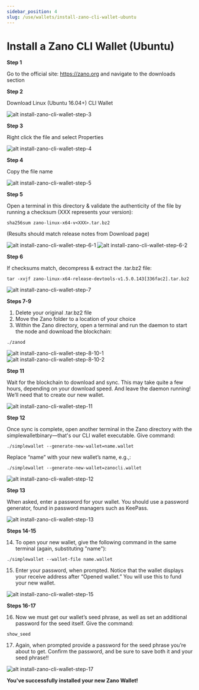 ```yaml
---
sidebar_position: 4
slug: /use/wallets/install-zano-cli-wallet-ubuntu
---
```


# Install a Zano CLI Wallet (Ubuntu)

**Step 1**

Go to the official site: https://zano.org and navigate to the downloads section

**Step 2**

Download Linux (Ubuntu 16.04+) CLI Wallet

![alt install-zano-cli-wallet-step-3](../../../static/img/use/install-zano-cli-wallet-ubuntu/install-zano-cli-wallet-step-3.png "install-zano-cli-wallet-step-3")

**Step 3**

Right click the file and select Properties

![alt install-zano-cli-wallet-step-4](../../../static/img/use/install-zano-cli-wallet-ubuntu/install-zano-cli-wallet-step-4.png "install-zano-cli-wallet-step-4")

**Step 4**

Copy the file name

![alt install-zano-cli-wallet-step-5](../../../static/img/use/install-zano-cli-wallet-ubuntu/install-zano-cli-wallet-step-5.png "install-zano-cli-wallet-step-5")

**Step 5**

Open a terminal in this directory & validate the authenticity of the file by running a checksum (XXX represents your version):

```
sha256sum zano-linux-x64-v<XXX>.tar.bz2
```

(Results should match release notes from Download page)

![alt install-zano-cli-wallet-step-6-1](../../../static/img/use/install-zano-cli-wallet-ubuntu/install-zano-cli-wallet-step-6-1.png "install-zano-cli-wallet-step-6-1")
![alt install-zano-cli-wallet-step-6-2](../../../static/img/use/install-zano-cli-wallet-ubuntu/install-zano-cli-wallet-step-6-2.png "install-zano-cli-wallet-step-6-2")

**Step 6**

If checksums match, decompress & extract the .tar.bz2 file:

```
tar -xvjf zano-linux-x64-release-devtools-v1.5.0.143[336fac2].tar.bz2
```

![alt install-zano-cli-wallet-step-7](../../../static/img/use/install-zano-cli-wallet-ubuntu/install-zano-cli-wallet-step-7.png "install-zano-cli-wallet-step-7")

**Steps 7-9**

1. Delete your original .tar.bz2 file
2. Move the Zano folder to a location of your choice
3. Within the Zano directory, open a terminal and run the daemon to start the node and download the blockchain:

```
./zanod
```

![alt install-zano-cli-wallet-step-8-10-1](../../../static/img/use/install-zano-cli-wallet-ubuntu/install-zano-cli-wallet-step-8-10-1.png "install-zano-cli-wallet-step-8-10-1")
![alt install-zano-cli-wallet-step-8-10-2](../../../static/img/use/install-zano-cli-wallet-ubuntu/install-zano-cli-wallet-step-8-10-2.png "install-zano-cli-wallet-step-8-10-2")

**Step 11**

Wait for the blockchain to download and sync. This may take quite a few hours, depending on your download speed. And leave the daemon running! We’ll need that to create our new wallet.

![alt install-zano-cli-wallet-step-11](../../../static/img/use/install-zano-cli-wallet-ubuntu/install-zano-cli-wallet-step-11.png "install-zano-cli-wallet-step-11")

**Step 12**

Once sync is complete, open another terminal in the Zano directory with the simplewalletbinary—that's our CLI wallet executable. Give command:

```
./simplewallet --generate-new-wallet=name.wallet
```

Replace “name” with your new wallet’s name, e.g.,:

```
./simplewallet --generate-new-wallet=zanocli.wallet
```

![alt install-zano-cli-wallet-step-12](../../../static/img/use/install-zano-cli-wallet-ubuntu/install-zano-cli-wallet-step-12.png "install-zano-cli-wallet-step-12")

**Step 13**

When asked, enter a password for your wallet. You should use a password generator, found in password managers such as KeePass.

![alt install-zano-cli-wallet-step-13](../../../static/img/use/install-zano-cli-wallet-ubuntu/install-zano-cli-wallet-step-13.png "install-zano-cli-wallet-step-13")

**Steps 14-15**

14. To open your new wallet, give the following command in the same terminal (again, substituting "name"):

```
./simplewallet --wallet-file name.wallet
```

15. Enter your password, when prompted. Notice that the wallet displays your receive address after “Opened wallet.” You will use this to fund your new wallet.

![alt install-zano-cli-wallet-step-15](../../../static/img/use/install-zano-cli-wallet-ubuntu/install-zano-cli-wallet-step-15.png "install-zano-cli-wallet-step-15")

**Steps 16-17**

16. Now we must get our wallet’s seed phrase, as well as set an additional password for the seed itself. Give the command:

```
show_seed
```

17. Again, when prompted provide a password for the seed phrase you’re about to get. Confirm the password, and be sure to save both it and your seed phrase!!

![alt install-zano-cli-wallet-step-17](../../../static/img/use/install-zano-cli-wallet-ubuntu/install-zano-cli-wallet-step-17.png "install-zano-cli-wallet-step-17")

**You've successfully installed your new Zano Wallet!**
